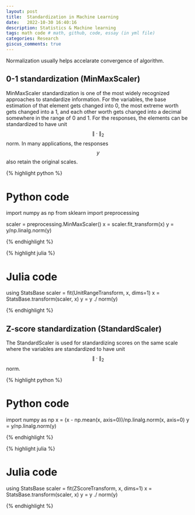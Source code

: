 ```yaml
---
layout: post
title:  Standardization in Machine Learning
date:   2022-10-30 16:40:16
description: Statistics & Machine learning
tags: math code # math, github, code, essay (in yml file)
categories: Research
giscus_comments: true
---
```

Normalization usually helps accelarate convergence of algorithm.

## 0-1 standardization (MinMaxScaler)

MinMaxScaler standardization is one of the most widely recognized approaches to standardize information. For the variables, the base estimation of that element gets changed into 0, the most extreme worth gets changed into a  1, and each other worth gets changed into a decimal somewhere in the range of 0 and 1. For the responses, the elements can be standardized to have unit $$\|\cdot\|_2$$ norm. In many applications, the responses $$y$$ also retain the original scales.

{% highlight python %}
# Python code
import numpy as np
from sklearn import preprocessing

scaler = preprocessing.MinMaxScaler()
x = scaler.fit_transform(x)
y = y/np.linalg.norm(y)

{% endhighlight %}

{% highlight julia %}
# Julia code
using StatsBase
scaler = fit(UnitRangeTransform, x, dims=1)
x = StatsBase.transform(scaler, x)
y = y ./ norm(y)

{% endhighlight %}

## Z-score standardization (StandardScaler)

The StandardScaler is used for standardizing scores on the same scale where the variables are standardized to have unit $$\|\cdot\|_2$$ norm.

{% highlight python %}

# Python code
import numpy as np
x = (x - np.mean(x, axis=0))/np.linalg.norm(x, axis=0)
y = y/np.linalg.norm(y)

{% endhighlight %}

{% highlight julia %}
# Julia code
using StatsBase
scaler = fit(ZScoreTransform, x, dims=1)
x = StatsBase.transform(scaler, x)
y = y ./ norm(y)

{% endhighlight %}